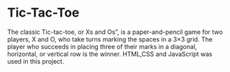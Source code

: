 # Tic-Tac-Toe
The classic Tic-tac-toe,  or Xs and Os”, is a paper-and-pencil game for two players, X and O, who take turns marking the spaces in a 3×3 grid. The player who succeeds in placing three of their marks in a diagonal, horizontal, or vertical row is the winner.
HTML,CSS and JavaScript was used in this project.
